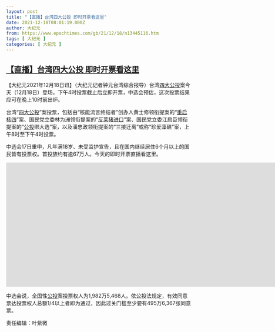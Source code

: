 ```yaml
---
layout: post
title: "【直播】台湾四大公投 即时开票看这里"
date: 2021-12-18T08:01:19.000Z
author: 大纪元
from: https://www.epochtimes.com/gb/21/12/18/n13445116.htm
tags: [ 大纪元 ]
categories: [ 大纪元 ]
---
```

<!--1639814479000-->
[【直播】台湾四大公投 即时开票看这里](https://www.epochtimes.com/gb/21/12/18/n13445116.htm)
------

<div>
<p>【大纪元2021年12月18日讯】（大纪元记者钟元台湾综合报导）台湾<a href="https://www.epochtimes.com/gb/tag/%E5%9B%9B%E5%A4%A7%E5%85%AC%E6%8A%95.html">四大公投</a>案今天（12月18日）登场，下午4时投票截止后立即开票，中选会预估，这次投票结果应可在晚上10时前出炉。</p><p>台湾“<a href="https://www.epochtimes.com/gb/tag/%E5%9B%9B%E5%A4%A7%E5%85%AC%E6%8A%95.html">四大公投</a>”案投票，包括由“核能流言终结者”创办人黄士修领衔提案的“<a href="https://www.epochtimes.com/gb/tag/%E9%87%8D%E5%90%AF%E6%A0%B8%E5%9B%9B.html">重启核四</a>”案、国民党立委林为洲领衔提案的“<a href="https://www.epochtimes.com/gb/tag/%E5%8F%8D%E8%8E%B1%E7%8C%AA%E8%BF%9B%E5%8F%A3.html">反莱猪进口</a>”案、国民党立委江启臣领衔提案的“<a href="https://www.epochtimes.com/gb/tag/%E5%85%AC%E6%8A%95.html">公投</a>绑大选”案，以及潘忠政领衔提案的“三接迁离”或称“珍爱藻礁”案，上午8时至下午4时投票。</p><p>中选会17日重申，凡年满18岁、未受监护宣告，且在国内继续居住6个月以上的国民皆有投票权。首投族约有逾67万人。今天的即时开票直播看这里。</p><p><center><iframe title="YouTube video player" src="https://www.youtube.com/embed/loM74_IKDls" width="56600" height="338" frameborder="0" allowfullscreen="allowfullscreen"></iframe></center></p><p>中选会说，全国性<a href="https://www.epochtimes.com/gb/tag/%E5%85%AC%E6%8A%95.html">公投</a>案投票权人为1,982万5,468人。依公投法规定，有效同意票达投票权人总额1/4以上者即为通过，因此过关门槛至少要有495万6,367张同意票。</p><p>责任编辑：叶紫微</p>
</div>
